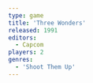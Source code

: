 ```yaml
---
type: game
title: 'Three Wonders'
released: 1991
editors: 
  - Capcom
players: 2
genres:
  - 'Shoot Them Up'
---
```

